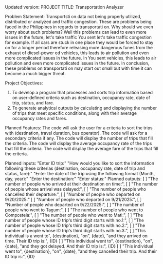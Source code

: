 Updated version:
PROJECT TITLE: Transportation Analyzer

Problem Statement:
Transportsti on data not being properly utilized, distributed or analyzed and traffic congestion.
These are problems being faced in the
Philippines in regards to transportati on. Why should we even worry about such problems?
Well this problems
can lead to even more issues in the future, let's take traffic
You sent
let's take traffic congestion for example. If all cars are stuck in one place they would be forced to stay on for a longer period therefore releasing more dangerous funes from the exhaust of diesel-power ed vehicles, this leads to air
pollution and even more complicated issues in the future.
In
You sent
vehicles, this leads to air
pollution and even more complicated issues in the future.
In conclusion, these problems on transportati on may start out small but with time it can become a much bigger threat.

Project Objectives:
1. To develop a program that processes and sorts trip information based on user-defined criteria such as destination, occupancy rate, date of trip, status, and fare.
2. To generate analytical outputs by calculating and displaying the number of trips that meet specific conditions, along with their average occupancy rates and fares.

Planned Features:
The code will ask the user for a criteria to sort the trips with (destination, travel duration, bus operator).
The code will ask for a secondary criteria if any.
The code will display the number of trips that fill the criteria.
The code will display the average occupancy rate of the trips that fill the criteria.
The code will display the average fare of the trips that fill the criteria.

Planned inputs:
"Enter ID trip:"
"How would you like to sort the information following these criterias (destination, occupancy rate, date of trip and status, fare):"
"Enter the date of the trip using the following format (Month, day, year):"
"Enter the destination:"
"Enter status:"
Planned outputs:
[ ] "The number of people who arrived at their destination on time:",
[ ] "The number of people whose arrival was delayed:",
[ ] "The number of people who cancelled their departure:",
[ ] "Number of people who departed on 9/20/2025:"
[ ] "Number of people who departed on 9/21/2025:",
[ ] "Number of people who departed on 9/22/2025:",
[ ] "The number of people who went to Tagum:",
[ ] "The number of people who went to Compostela:",
[ ] "The number of people who went to Mati:",
[ ] "The number of people whose ID trip's third digit starts with no.1:",
[ ] "The number of people whose ID trip's third digit starts with no.2:",
[ ] "The number of people whose ID trip's third digit starts with no.3:",
[ ] "This individual is a went to", {destination}, "on", {date}, "and they arrived on time. Their ID trip is:", {ID}
[ ] "This individual went to", {destination}, "on", {date}, "and they got delayed. And their ID trip is:", {ID}
[ ] "This individual went to", {destination}, "on", {date}, "and they cancelled their trip. And their ID trip is:", {ID}
